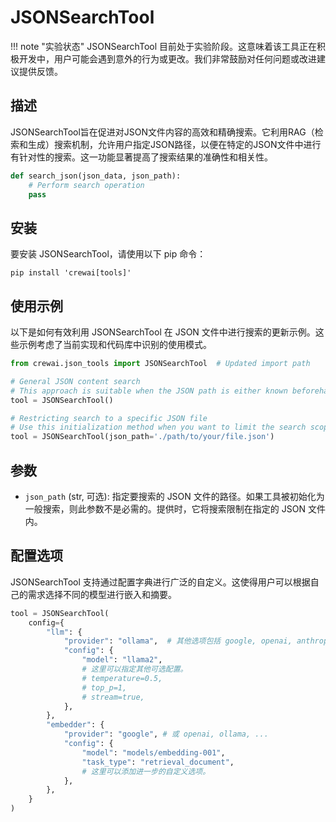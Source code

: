 # JSONSearchTool

!!! note "实验状态"
    JSONSearchTool 目前处于实验阶段。这意味着该工具正在积极开发中，用户可能会遇到意外的行为或更改。我们非常鼓励对任何问题或改进建议提供反馈。

## 描述
JSONSearchTool旨在促进对JSON文件内容的高效和精确搜索。它利用RAG（检索和生成）搜索机制，允许用户指定JSON路径，以便在特定的JSON文件中进行有针对性的搜索。这一功能显著提高了搜索结果的准确性和相关性。

```python
def search_json(json_data, json_path):
    # Perform search operation
    pass
```

## 安装
要安装 JSONSearchTool，请使用以下 pip 命令：

```shell
pip install 'crewai[tools]'
```

## 使用示例
以下是如何有效利用 JSONSearchTool 在 JSON 文件中进行搜索的更新示例。这些示例考虑了当前实现和代码库中识别的使用模式。

```python
from crewai.json_tools import JSONSearchTool  # Updated import path

# General JSON content search
# This approach is suitable when the JSON path is either known beforehand or can be dynamically identified.
tool = JSONSearchTool()

# Restricting search to a specific JSON file
# Use this initialization method when you want to limit the search scope to a specific JSON file.
tool = JSONSearchTool(json_path='./path/to/your/file.json')
```

## 参数
- `json_path` (str, 可选): 指定要搜索的 JSON 文件的路径。如果工具被初始化为一般搜索，则此参数不是必需的。提供时，它将搜索限制在指定的 JSON 文件内。

## 配置选项
JSONSearchTool 支持通过配置字典进行广泛的自定义。这使得用户可以根据自己的需求选择不同的模型进行嵌入和摘要。

```python
tool = JSONSearchTool(
    config={
        "llm": {
            "provider": "ollama",  # 其他选项包括 google, openai, anthropic, llama2 等。
            "config": {
                "model": "llama2",
                # 这里可以指定其他可选配置。
                # temperature=0.5,
                # top_p=1,
                # stream=true,
            },
        },
        "embedder": {
            "provider": "google", # 或 openai, ollama, ...
            "config": {
                "model": "models/embedding-001",
                "task_type": "retrieval_document",
                # 这里可以添加进一步的自定义选项。
            },
        },
    }
)
```